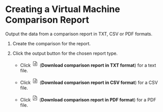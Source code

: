 # Creating a Virtual Machine Comparison Report

Output the data from a comparison report in TXT, CSV or PDF formats.

1.  Create the comparison for the report.

2.  Click the output button for the chosen report type.

      - Click ![2133](/images/2133.png) (**Download comparison report in
        TXT format**) for a text file.

      - Click ![2133](/images/2133.png) (**Download comparison report in
        CSV format**) for a CSV file.

      - Click ![2134](/images/2134.png) (**Download comparison report in
        PDF format**) for a PDF file.
